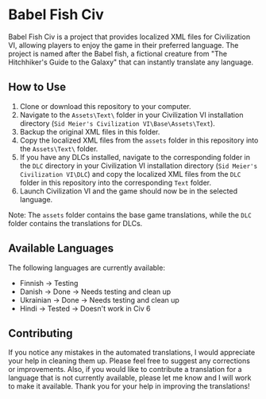 

# Babel Fish Civ

Babel Fish Civ is a project that provides localized XML files for Civilization VI, allowing players to enjoy the game in their preferred language. The project is named after the Babel fish, a fictional creature from "The Hitchhiker's Guide to the Galaxy" that can instantly translate any language.

## How to Use

1. Clone or download this repository to your computer.
2. Navigate to the `Assets\Text\` folder in your Civilization VI installation directory (`Sid Meier's Civilization VI\Base\Assets\Text`).
3. Backup the original XML files in this folder.
4. Copy the localized XML files from the `assets` folder in this repository into the `Assets\Text\` folder.
5. If you have any DLCs installed, navigate to the corresponding folder in the `DLC` directory in your Civilization VI installation directory (`Sid Meier's Civilization VI\DLC`) and copy the localized XML files from the `DLC` folder in this repository into the corresponding `Text` folder.
6. Launch Civilization VI and the game should now be in the selected language.

Note: The `assets` folder contains the base game translations, while the `DLC` folder contains the translations for DLCs.


## Available Languages

The following languages are currently available:

- Finnish -> Testing
- Danish -> Done -> Needs testing and clean up
- Ukrainian -> Done -> Needs testing and clean up
- Hindi -> Tested -> Doesn't work in Civ 6

## Contributing

If you notice any mistakes in the automated translations, I would appreciate your help in cleaning them up. Please feel free to suggest any corrections or improvements. Also, if you would like to contribute a translation for a language that is not currently available, please let me know and I will work to make it available. Thank you for your help in improving the translations!



